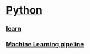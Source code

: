 # <a href="https://en.wikipedia.org/wiki/Python_(programming_language)">Python</a>

### <a href="./learn">learn</a>
### <a href="./ml">Machine Learning pipeline</a>

